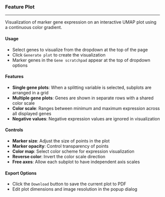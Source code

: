 ### Feature Plot
-----------------

Visualization of marker gene expression on an interactive UMAP plot using a continuous color gradient.

#### Usage

- Select genes to visualize from the dropdown at the top of the page
- Click `Generate plot` to create the visualization
- Marker genes in the `Gene scratchpad` appear at the top of dropdown options

#### Features

- **Single gene plots**: When a splitting variable is selected, subplots are arranged in a grid
- **Multiple gene plots**: Genes are shown in separate rows with a shared color scale
- **Color scale**: Ranges between minimum and maximum expression across all displayed genes
- **Negative values**: Negative expression values are ignored in visualization

#### Controls

- **Marker size**: Adjust the size of points in the plot
- **Marker opacity**: Control transparency of points
- **Color map**: Select color scheme for expression visualization
- **Reverse color**: Invert the color scale direction
- **Free axes**: Allow each subplot to have independent axis scales

#### Export Options

- Click the `Download` button to save the current plot to PDF
- Edit plot dimensions and image resolution in the popup dialog
